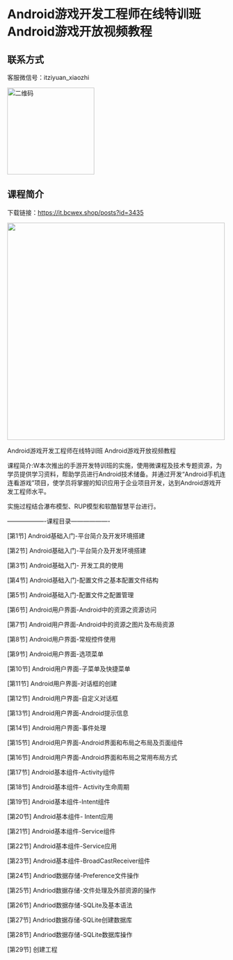 # Android游戏开发工程师在线特训班 Android游戏开放视频教程

## 联系方式

客服微信号：itziyuan_xiaozhi

<img src="https://ziyuanyun.oss-cn-guangzhou.aliyuncs.com/common/20240614073449/666b82192834a.jpg" width="200" height="200" alt="二维码">

## 课程简介

下载链接：https://it.bcwex.shop/posts?id=3435

<img src="https://ziyuanyun.oss-cn-guangzhou.aliyuncs.com/yun/20240515185153/664493c965d2a.jpg" width="500" alt="">

  Android游戏开发工程师在线特训班 Android游戏开放视频教程



 课程简介:W本次推出的手游开发特训班的实施，使用微课程及技术专题资源，为学员提供学习资料，帮助学员进行Android技术储备。并通过开发“Android手机连连看游戏”项目，使学员将掌握的知识应用于企业项目开发，达到Android游戏开发工程师水平。

 实施过程结合瀑布模型、RUP模型和软酷智慧平台进行。

 ——————-课程目录——————-

 [第1节] Android基础入门-平台简介及开发环境搭建

 [第2节] Android基础入门-平台简介及开发环境搭建

 [第3节] Android基础入门- 开发工具的使用

 [第4节] Android基础入门-配置文件之基本配置文件结构

 [第5节] Android基础入门-配置文件之配置管理

 [第6节] Android用户界面-Android中的资源之资源访问

 [第7节] Android用户界面-Android中的资源之图片及布局资源

 [第8节] Android用户界面-常规控件使用

 [第9节] Android用户界面-选项菜单

 [第10节] Android用户界面-子菜单及快捷菜单

 [第11节] Android用户界面-对话框的创建

 [第12节] Android用户界面-自定义对话框

 [第13节] Android用户界面-Android提示信息

 [第14节] Android用户界面-事件处理

 [第15节] Android用户界面-Android界面和布局之布局及页面组件

 [第16节] Android用户界面-Android界面和布局之常用布局方式

 [第17节] Android基本组件-Activity组件

 [第18节] Android基本组件- Activity生命周期

 [第19节] Android基本组件-Intent组件

 [第20节] Android基本组件- Intent应用

 [第21节] Android基本组件-Service组件

 [第22节] Android基本组件-Service应用

 [第23节] Android基本组件-BroadCastReceiver组件

 [第24节] Andriod数据存储-Preference文件操作

 [第25节] Andriod数据存储-文件处理及外部资源的操作

 [第26节] Andriod数据存储-SQLite及基本语法

 [第27节] Andriod数据存储-SQLite创建数据库

 [第28节] Andriod数据存储-SQLite数据库操作

 [第29节] 创建工程

  
